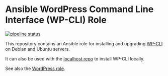 # Ansible WordPress Command Line Interface (WP-CLI) Role 

[![pipeline status](https://git.coop/webarch/wpcli/badges/master/pipeline.svg)](https://git.coop/webarch/wpcli/-/commits/master)

This repository contains an Ansible role for installing and upgrading [WP-CLI](https://wp-cli.org/) on Debian and Ubuntu servers. 

It can also be used with the [localhost repo](https://git.coop/webarch/localhost) to install WP-CLI locally.

See also the [WordPress role](https://git.coop/webarch/wordpress).
